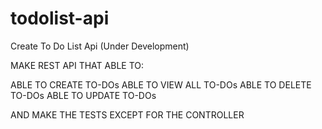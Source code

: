 # todolist-api
Create To Do List Api (Under Development)

MAKE REST API THAT ABLE TO:

ABLE TO CREATE TO-DOs
ABLE TO VIEW ALL TO-DOs
ABLE TO DELETE TO-DOs
ABLE TO UPDATE TO-DOs

AND MAKE THE TESTS EXCEPT FOR THE CONTROLLER
